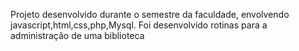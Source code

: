 Projeto desenvolvido durante o semestre da faculdade, envolvendo javascript,html,css,php,Mysql. Foi desenvolvido rotinas para a administração de uma biblioteca

